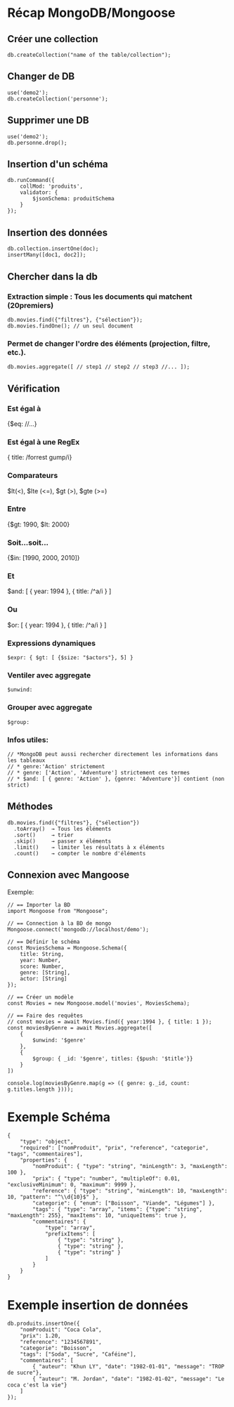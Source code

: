 # Récap MongoDB/Mongoose

## Créer une collection
```
db.createCollection("name of the table/collection");
```
## Changer de DB
```
use('demo2');
db.createCollection('personne');
```
## Supprimer une DB
```
use('demo2');
db.personne.drop();
```
## Insertion d'un schéma
```
db.runCommand({
    collMod: 'produits', 
    validator: {
        $jsonSchema: produitSchema
    }
});
```
## Insertion des données
```
db.collection.insertOne(doc);
insertMany([doc1, doc2]);
```
## Chercher dans la db
### Extraction simple : Tous les documents qui matchent (20premiers)
```
db.movies.find({"filtres"}, {"sélection"});
db.movies.findOne(); // un seul document
```
### Permet de changer l'ordre des éléments (projection, filtre, etc.).
```
db.movies.aggregate([ // step1 // step2 // step3 //... ]);
```
## __Vérification__
### Est égal à
  {$eq: //...}
### Est égal à une RegEx
  { title: /forrest gump/i}
### Comparateurs
  $lt(<), $lte (<=), $gt (>), $gte (>=)
### Entre
  {$gt: 1990, $lt: 2000}
### Soit...soit...
  {$in: [1990, 2000, 2010]}
### Et
  $and: [
            { year: 1994 },
            { title: /^a/i }
        ]
### Ou
  $or: [
            { year: 1994 },
            { title: /^a/i }
        ]
### Expressions dynamiques
```
$expr: { $gt: [ {$size: "$actors"}, 5] }
```
### Ventiler avec aggregate
```
$unwind:
```
### Grouper avec aggregate
```
$group:
```
### Infos utiles:
```
// *MongoDB peut aussi rechercher directement les informations dans les tableaux 
// * genre:'Action' strictement
// * genre: ['Action', 'Adventure'] strictement ces termes
// * $and: [ { genre: 'Action' }, {genre: 'Adventure'}] contient (non strict)
```
## __Méthodes__
```
db.movies.find({"filtres"}, {"sélection"})
  .toArray()  → Tous les éléments
  .sort()     → trier
  .skip()     → passer x éléments
  .limit()    → limiter les résultats à x éléments
  .count()    → compter le nombre d'éléments
```
## Connexion avec Mangoose
Exemple:
```
// == Importer la BD
import Mongoose from "Mongoose";

// == Connection à la BD de mongo
Mongoose.connect('mongodb://localhost/demo');

// == Définir le schéma
const MoviesSchema = Mongoose.Schema({
    title: String,
    year: Number,
    score: Number,
    genre: [String],
    actor: [String]
});

// == Créer un modèle
const Movies = new Mongoose.model('movies', MoviesSchema);

// == Faire des requêtes
// const movies = await Movies.find({ year:1994 }, { title: 1 });
const moviesByGenre = await Movies.aggregate([
    {
        $unwind: '$genre'
    },
    {
        $group: { _id: '$genre', titles: {$push: '$title'}}
    }
])

console.log(moviesByGenre.map(g => ({ genre: g._id, count: g.titles.length })));
```

# Exemple Schéma
```
{
    "type": "object",
    "required": ["nomProduit", "prix", "reference", "categorie", "tags", "commentaires"],
    "properties": {
        "nomProduit": { "type": "string", "minLength": 3, "maxLength": 100 },
        "prix": { "type": "number", "multipleOf": 0.01, "exclusiveMinimum": 0, "maximum": 9999 },
        "reference": { "type": "string", "minLength": 10, "maxLength": 10, "pattern": "^\\d{10}$" },
        "categorie": { "enum": ["Boisson", "Viande", "Légumes"] },
        "tags": { "type": "array", "items": {"type": "string", "maxLength": 255}, "maxItems": 10, "uniqueItems": true },
        "commentaires": { 
            "type": "array", 
            "prefixItems": [
                { "type": "string" },
                { "type": "string" },
                { "type": "string" }
            ]
        }
    }
}
```
# Exemple insertion de données
```
db.produits.insertOne({
    "nomProduit": "Coca Cola",
    "prix": 1.20,
    "reference": "1234567891",
    "categorie": "Boisson",
    "tags": ["Soda", "Sucre", "Caféine"],
    "commentaires": [
        { "auteur": "Khun LY", "date": "1982-01-01", "message": "TROP de sucre"},
        { "auteur": "M. Jordan", "date": "1982-01-02", "message": "Le coca c'est la vie"}
    ]
});
```








